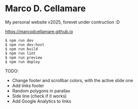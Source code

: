 # Marco D. Cellamare

My personal website v2025, forevet under contruction :D

https://marcodcellamare.github.io 

```
$ npm run dev
$ npm run dev:host
$ npm run build
$ npm run lint
$ npm run preview
$ npm run deploy
```

TODO:

* Change footer and scrollbar colors, with the active slide one
* Add links footer
* Random polygons in parallax
* Side line (check if it works)
* Add Google Analytics to links